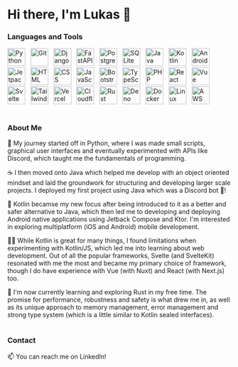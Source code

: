 # Hi there, I'm Lukas 👋

### Languages and Tools

<div>
<img alt="Python" width="40px"  src="https://cdn.jsdelivr.net/gh/devicons/devicon@latest/icons/python/python-original.svg" />&nbsp;&nbsp;
<img alt="Git" width="40px" src="https://cdn.jsdelivr.net/gh/devicons/devicon@latest/icons/git/git-original.svg" />&nbsp;&nbsp;
<img alt="Django" width="40px" src="https://cdn.jsdelivr.net/gh/devicons/devicon@latest/icons/django/django-plain.svg" />&nbsp;&nbsp;
<img alt="FastAPI" width="40px" src="https://cdn.jsdelivr.net/gh/devicons/devicon@latest/icons/fastapi/fastapi-original.svg" />&nbsp;&nbsp;
<img alt="PostgresSQL" width="40px" src="https://cdn.jsdelivr.net/gh/devicons/devicon@latest/icons/postgresql/postgresql-original.svg" />&nbsp;&nbsp;
<img alt="SQLite" width="40px" src="https://cdn.jsdelivr.net/gh/devicons/devicon@latest/icons/sqlite/sqlite-original.svg" />&nbsp;&nbsp;
<img alt="Java" width="40px" src="https://cdn.jsdelivr.net/gh/devicons/devicon@latest/icons/java/java-original.svg" />&nbsp;&nbsp;
<img alt="Kotlin" width="40px" src="https://cdn.jsdelivr.net/gh/devicons/devicon@latest/icons/kotlin/kotlin-original.svg" />&nbsp;&nbsp;
<img alt="Android" width="40px" src="https://cdn.jsdelivr.net/gh/devicons/devicon@latest/icons/android/android-plain.svg" />&nbsp;&nbsp;
<img alt="Jetpack Compose" width="40px" src="https://cdn.jsdelivr.net/gh/devicons/devicon@latest/icons/jetpackcompose/jetpackcompose-original.svg" />&nbsp;&nbsp;
<img alt="HTML" width="40px" src="https://cdn.jsdelivr.net/gh/devicons/devicon@latest/icons/html5/html5-original.svg" />&nbsp;&nbsp;
<img alt="CSS" width="40px" src="https://cdn.jsdelivr.net/gh/devicons/devicon@latest/icons/css3/css3-original.svg" />&nbsp;&nbsp;
<img alt="JavaScript" width="40px" src="https://cdn.jsdelivr.net/gh/devicons/devicon@latest/icons/javascript/javascript-original.svg" />&nbsp;&nbsp;
<img alt="Bootstrap" width="40px" src="https://cdn.jsdelivr.net/gh/devicons/devicon@latest/icons/bootstrap/bootstrap-original.svg" />&nbsp;&nbsp;
<img alt="TypeScript" width="40px" src="https://cdn.jsdelivr.net/gh/devicons/devicon@latest/icons/typescript/typescript-original.svg" />&nbsp;&nbsp;
<img alt="PHP" width="40px" src="https://cdn.jsdelivr.net/gh/devicons/devicon@latest/icons/php/php-original.svg" />&nbsp;&nbsp;
<img alt="React" width="40px" src="https://cdn.jsdelivr.net/gh/devicons/devicon@latest/icons/react/react-original.svg" />&nbsp;&nbsp;
<img alt="Vue" width="40px" src="https://cdn.jsdelivr.net/gh/devicons/devicon@latest/icons/vuejs/vuejs-original.svg" />&nbsp;&nbsp;
<img alt="Svelte" width="40px" src="https://cdn.jsdelivr.net/gh/devicons/devicon@latest/icons/svelte/svelte-original.svg" />&nbsp;&nbsp;
<img alt="TailwindCSS" width="40px" src="https://cdn.jsdelivr.net/gh/devicons/devicon@latest/icons/tailwindcss/tailwindcss-original.svg" />&nbsp;&nbsp;
<img alt="Vercel" width="40px" src="https://cdn.jsdelivr.net/gh/devicons/devicon@latest/icons/vercel/vercel-original.svg" />&nbsp;&nbsp;
<img alt="Cloudflare" width="40px" src="https://cdn.jsdelivr.net/gh/devicons/devicon@latest/icons/cloudflare/cloudflare-original.svg" />&nbsp;&nbsp;
<img alt="Rust" width="40px" src="https://cdn.jsdelivr.net/gh/devicons/devicon@latest/icons/rust/rust-original.svg" />&nbsp;&nbsp;
<img alt="Deno" width="40px" src="https://cdn.jsdelivr.net/gh/devicons/devicon@latest/icons/denojs/denojs-original.svg" />&nbsp;&nbsp;
<img alt="Docker" width="40px" src="https://cdn.jsdelivr.net/gh/devicons/devicon@latest/icons/docker/docker-original.svg" />&nbsp;&nbsp;
<img alt="Linux" width="40px" src="https://cdn.jsdelivr.net/gh/devicons/devicon@latest/icons/linux/linux-original.svg" />&nbsp;&nbsp;
<img alt="AWS" width="40px" src="https://cdn.jsdelivr.net/gh/devicons/devicon@latest/icons/amazonwebservices/amazonwebservices-original-wordmark.svg" />&nbsp;&nbsp;
</div>

#

### About Me

🚀 My journey started off in Python, where I was made small scripts, graphical user interfaces and eventually experimented with APIs like Discord, which taught me the fundamentals of programming.

☕ I then moved onto Java which helped me develop with an object oriented mindset and laid the groundwork for structuring and developing larger scale projects. I deployed my first project using Java which was a Discord bot 🎉!

📱 Kotlin becamse my new focus after being introduced to it as a better and safer alternative to Java, which then led me to developing and deploying Android native applications using Jetback Compose and Ktor. I'm interested in exploring multiplatform (iOS and Android) mobile development. 

👨‍💻 While Kotlin is great for many things, I found limitations when experimenting with Kotlin/JS, which led me into learning about web development. Out of all the popular frameworks, Svelte (and SvelteKit) resonated with me the most and became my primary choice of framework, though I do have experience with Vue (with Nuxt) and React (with Next.js) too.

🦀 I'm now currently learning and exploring Rust in my free time. The promise for performance, robustness and safety is what drew me in, as well as its unique approach to memory management, error management and strong type system (which is a little similar to Kotlin sealed interfaces). 

#

### Contact

📫 You can reach me on LinkedIn!

<!--
**bosukas/bosukas** is a ✨ _special_ ✨ repository because its `README.md` (this file) appears on your GitHub profile.

Here are some ideas to get you started:

- 🔭 I’m currently working on ...
- 🌱 I’m currently learning ...
- 👯 I’m looking to collaborate on ...
- 🤔 I’m looking for help with ...
- 💬 Ask me about ...
- 📫 How to reach me: ...
- 😄 Pronouns: ...
- ⚡ Fun fact: ...
-->
